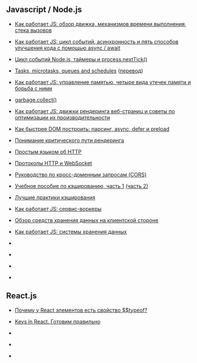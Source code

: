 ## Javascript / Node.js

* [Как работает JS: обзор движка, механизмов времени выполнения, стека вызовов](https://habr.com/ru/company/ruvds/blog/337042/)

* [Как работает JS: цикл событий, асинхронность и пять способов улучшения кода с помощью async / await](https://habr.com/ru/company/ruvds/blog/340508/)

* [Цикл событий Node.js, таймеры и process.nextTick()](https://medium.com/devschacht/event-loop-timers-and-nexttick-18579cd122e0)

* [Tasks, microtasks, queues and schedules](https://jakearchibald.com/2015/tasks-microtasks-queues-and-schedules/) ([перевод](https://habr.com/ru/post/264993/))

* [Как работает JS: управление памятью, четыре вида утечек памяти и борьба с ними](https://habr.com/ru/company/ruvds/blog/338150/)

* [garbage.collect()](https://habr.com/ru/company/oleg-bunin/blog/433318/)

* [Как работает JS: движки рендеринга веб-страниц и советы по оптимизации их производительности](https://habr.com/ru/company/ruvds/blog/351802/)

* [Как быстрее DOM построить: парсинг, async, defer и preload](https://habr.com/ru/post/338840/)

* [Понимание критического пути рендеринга](https://habr.com/ru/post/320430/)

* [Простым языком об HTTP](https://habr.com/ru/post/215117/)

* [Протоколы HTTP и WebSocket](https://habr.com/ru/company/ruvds/blog/424557/)

* [Руководство по кросс-доменным запросам (CORS)](https://grishaev.me/cors)

* [Учебное пособие по кэшированию, часть 1](https://habr.com/ru/post/203548/) [(часть 2)](https://habr.com/ru/post/204464/)

* [Лучшие практики кэширования](http://prgssr.ru/development/luchshie-praktiki-keshirovaniya.html)

* [Как работает JS: сервис-воркеры](https://habr.com/ru/company/ruvds/blog/349858/)

* [Обзор средств хранения данных на клиентской стороне](http://prgssr.ru/development/obzor-sredstv-hraneniya-dannyh-na-klientskoj-storone.html)

* [Как работает JS: системы хранения данных](https://habr.com/ru/company/ruvds/blog/415505/)

* []()

* []()

* []()

* []()


## React.js

* [Почему у React элементов есть свойство $$typeof?](https://habr.com/ru/post/432350/)

* [Keys in React. Готовим правильно](https://habr.com/ru/company/hh/blog/352150/)

* []()

* []()

* []()
